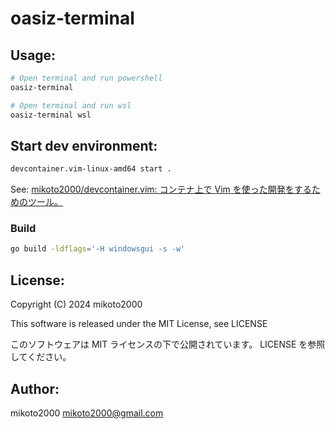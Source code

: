 # oasiz-terminal

## Usage:

```sh
# Open terminal and run powershell
oasiz-terminal
```

```sh
# Open terminal and run wsl
oasiz-terminal wsl
```

## Start dev environment:

```sh
devcontainer.vim-linux-amd64 start .
```

See: [mikoto2000/devcontainer.vim: コンテナ上で Vim を使った開発をするためのツール。](https://github.com/mikoto2000/devcontainer.vim)

### Build

```sh
go build -ldflags='-H windowsgui -s -w'
```

## License:

Copyright (C) 2024 mikoto2000

This software is released under the MIT License, see LICENSE

このソフトウェアは MIT ライセンスの下で公開されています。 LICENSE を参照してください。


## Author:

mikoto2000 <mikoto2000@gmail.com>


